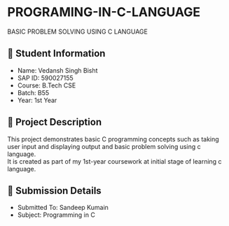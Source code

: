 # PROGRAMING-IN-C-LANGUAGE
BASIC PROBLEM SOLVING USING C LANGUAGE

## 👤 Student Information
- Name: Vedansh Singh Bisht  
- SAP ID: 590027155  
- Course: B.Tech CSE  
- Batch: B55 
- Year: 1st Year  

## 📖 Project Description
This project demonstrates basic C programming concepts such as taking user input and displaying output and basic problem solving using c language.  
It is created as part of my 1st-year coursework at initial stage of learning c language.  

## 📂 Submission Details
- Submitted To: Sandeep Kumain 
- Subject: Programming in C
